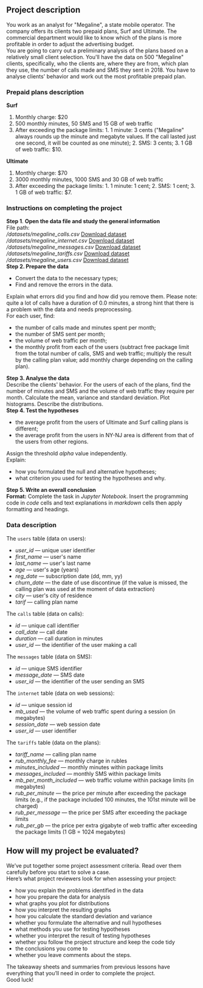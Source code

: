 <div class="markdown markdown_size_normal markdown_type_theory"><h2><strong>Project description</strong></h2><div class="paragraph">You work as an analyst for "Megaline", a state mobile operator. The company offers its clients two prepaid plans, Surf and Ultimate. The commercial department would like to know which of the plans is more profitable in order to adjust the advertising budget. </div><div class="paragraph">You are going to carry out a preliminary analysis of the plans based on a relatively small client selection. You'll have the data on 500 "Megaline" clients, specifically, who the clients are, where they are from, which plan they use, the number of calls made and SMS they sent in 2018. You have to analyse clients' behavior and work out the most profitable prepaid plan. </div><h3>Prepaid plans description</h3><div class="paragraph"><strong>Surf</strong></div><ol start="1"><li>Monthly charge: $20</li><li>500 monthly minutes, 50 SMS and 15 GB of web traffic</li><li>After exceeding the package limits:
 1. 1 minute: 3 cents ("Megaline" always rounds up the minute and megabyte values. If the call lasted just one second, it will be counted as one minute);
 2. SMS: 3 cents;
 3. 1 GB of web traffic: $10.</li></ol><div class="paragraph"><strong>Ultimate</strong></div><ol start="1"><li>Monthly charge: $70</li><li>3000 monthly minutes, 1000 SMS and 30 GB of web traffic</li><li>After exceeding the package limits:
 1. 1 minute: 1 cent;
 2. SMS: 1 cent;
 3. 1 GB of web traffic: $7.</li></ol><h3>Instructions on completing the project</h3><div class="paragraph"><strong>Step 1</strong>. <strong>Open the data file and study the general information</strong></div><div class="paragraph">File path: </div><div class="paragraph"><em>/datasets/megaline_calls.csv</em> <a href="https://code.s3.yandex.net/datasets/megaline_calls.csv">Download dataset</a></div><div class="paragraph"><em>/datasets/megaline_internet.csv</em> <a href="https://code.s3.yandex.net/datasets/megaline_internet.csv">Download dataset</a></div><div class="paragraph"><em>/datasets/megaline_messages.csv</em> <a href="https://code.s3.yandex.net/datasets/megaline_messages.csv">Download dataset</a></div><div class="paragraph"><em>/datasets/megaline_tariffs.csv</em> <a href="https://code.s3.yandex.net/datasets/megaline_tariffs.csv">Download dataset</a></div><div class="paragraph"><em>/datasets/megaline_users.csv</em> <a href="https://code.s3.yandex.net/datasets/megaline_users.csv">Download dataset</a></div><div class="paragraph"><strong>Step 2. Prepare the data</strong></div><ul><li>Convert the data to the necessary types;</li><li>Find and remove the errors in the data.</li></ul><div class="paragraph">Explain what errors did you find and how did you remove them. 
Please note: quite a lot of calls have a duration of 0.0 minutes, a strong hint that there is a problem with the data and needs preprocessing. </div><div class="paragraph">For each user, find:</div><ul><li>the number of calls made and minutes spent per month;</li><li>the number of SMS sent per month;</li><li>the volume of web traffic per month;</li><li>the monthly profit from each of the users (subtract free package limit from the total number of calls, SMS and web traffic; multiply the result by the calling plan value; add monthly charge depending on the calling plan).</li></ul><div class="paragraph"><strong>Step 3. Analyse the data</strong></div><div class="paragraph">Describe the clients' behavior. For the users of each of the plans, find the number of minutes and SMS and the volume of web traffic they require per month. Calculate the mean, variance and standard deviation. Plot histograms. Describe the distributions. </div><div class="paragraph"><strong>Step 4. Test the hypotheses</strong></div><ul><li>the average profit from the users of Ultimate and Surf calling plans is different;</li><li>the average profit from the users in NY-NJ area is different from that of the users from other regions.</li></ul><div class="paragraph">Assign the threshold <em>alpha</em> value independently. </div><div class="paragraph">Explain:</div><ul><li>how you formulated the null and alternative hypotheses;</li><li>what criterion you used for testing the hypotheses and why.</li></ul><div class="paragraph"><strong>Step 5. Write an overall conclusion</strong></div><div class="paragraph"><strong>Format:</strong> Complete the task in <em>Jupyter Notebook</em>. Insert the programming code in <em>code</em> cells and text explanations in <em>markdown</em> cells then apply formatting and headings.</div><h3>Data description</h3><div class="paragraph">The <code class="code-inline code-inline_theme_light">users</code> table (data on users):</div><ul><li><em>user_id</em> — unique user identifier</li><li><em>first_name</em> — user's name</li><li><em>last_name</em> — user's last name</li><li><em>age</em> — user's age (years)</li><li><em>reg_date</em> — subscription date (dd, mm, yy)</li><li><em>churn_date</em> — the date of use discontinue (if the value is missed, the calling plan was used at the moment of data extraction)</li><li><em>city</em> — user's city of residence</li><li><em>tarif</em> — calling plan name</li></ul><div class="paragraph">The <code class="code-inline code-inline_theme_light">calls</code> table (data on calls):</div><ul><li><em>id</em> — unique call identifier</li><li><em>call_date</em> — call date</li><li><em>duration</em> — call duration in minutes</li><li><em>user_id</em> — the identifier of the user making a call</li></ul><div class="paragraph">The <code class="code-inline code-inline_theme_light">messages</code> table (data on SMS):</div><ul><li><em>id</em> — unique SMS identifier</li><li><em>message_date</em> — SMS date</li><li><em>user_id</em> — the identifier of the user sending an SMS</li></ul><div class="paragraph">The <code class="code-inline code-inline_theme_light">internet</code> table (data on web sessions):</div><ul><li><em>id</em> — unique session id</li><li><em>mb_used</em> —  the volume of web traffic spent during a session (in megabytes)</li><li><em>session_date</em> — web session date</li><li><em>user_id</em> — user identifier</li></ul><div class="paragraph">The <code class="code-inline code-inline_theme_light">tariffs</code> table (data on the plans):</div><ul><li><em>tariff_name</em> — calling plan name</li><li><em>rub_monthly_fee</em> — monthly charge in rubles</li><li><em>minutes_included</em> — monthly minutes within package limits</li><li><em>messages_included</em> — monthly SMS within package limits</li><li><em>mb_per_month_included</em> — web traffic volume within package limits (in megabytes)</li><li><em>rub_per_minute</em> — the price per minute after exceeding the package limits (e.g., if the package included 100 minutes, the 101st minute will be charged)</li><li><em>rub_per_message</em> — the price per SMS after exceeding the package limits</li><li><em>rub_per_gb</em> — the price per extra gigabyte of web traffic after exceeding the package limits (1 GB = 1024 megabytes)</li></ul><h2><strong>How will my project be evaluated?</strong></h2><div class="paragraph">We’ve put together some project assessment criteria. Read over them carefully before you start to solve a case.</div><div class="paragraph">Here’s what project reviewers look for when assessing your project:</div><ul><li>how you explain the problems identified in the data</li><li>how you prepare the data for analysis</li><li>what graphs you plot for distributions</li><li>how you interpret the resulting graphs</li><li>how you calculate the standard deviation and variance</li><li>whether you formulate the alternative and null hypotheses</li><li>what methods you use for testing hypotheses</li><li>whether you interpret the result of testing hypotheses</li><li>whether you follow the project structure and keep the code tidy</li><li>the conclusions you come to</li><li>whether you leave comments about the steps.</li></ul><div class="paragraph">The takeaway sheets and summaries from previous lessons have everything that you’ll need in order to complete the project.</div><div class="paragraph">Good luck!</div></div>
